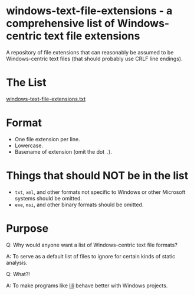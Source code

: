 # windows-text-file-extensions - a comprehensive list of Windows-centric text file extensions

A repository of file extensions that can reasonably be assumed to be Windows-centric text files (that should probably use CRLF line endings).

# The List

[windows-text-file-extensions.txt](https://github.com/mcandre/windows-text-file-extensions/blob/master/conf/windows-text-file-extensions.txt)

# Format

* One file extension per line.
* Lowercase.
* Basename of extension (omit the dot `.`).

# Things that should NOT be in the list

* `txt`, `xml`, and other formats not specific to Windows or other Microsoft systems should be omitted.
* `exe`, `msi`, and other binary formats should be omitted.

# Purpose

Q: Why would anyone want a list of Windows-centric text file formats?

A: To serve as a default list of files to ignore for certain kinds of static analysis.

Q: What?!

A: To make programs like [lili](https://github.com/mcandre/lili) behave better with Windows projects.
